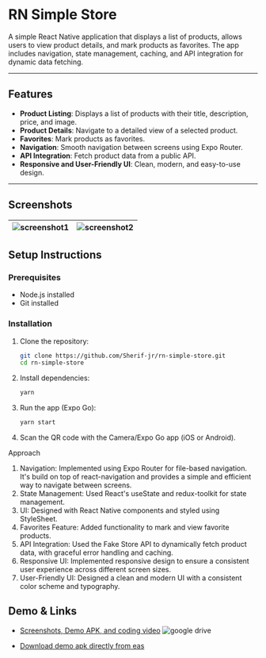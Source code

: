 # RN Simple Store

A simple React Native application that displays a list of products, allows users to view product details, and mark products as favorites. The app includes navigation, state management, caching, and API integration for dynamic data fetching.

---

## Features

- **Product Listing**: Displays a list of products with their title, description, price, and image.
- **Product Details**: Navigate to a detailed view of a selected product.
- **Favorites**: Mark products as favorites.
- **Navigation**: Smooth navigation between screens using Expo Router.
- **API Integration**: Fetch product data from a public API.
- **Responsive and User-Friendly UI**: Clean, modern, and easy-to-use design.

---

## Screenshots

| ![screenshot1](https://github.com/user-attachments/assets/21c1a8ee-a976-42e6-bced-653c0e7b19cb) | ![screenshot2](https://github.com/user-attachments/assets/afbf49db-10dc-4a2e-84c1-811a0aa66559) |
| ----------------------------------------------------------------------------------------------- | ----------------------------------------------------------------------------------------------- |

## Setup Instructions

### Prerequisites

- Node.js installed
- Git installed

### Installation

1. Clone the repository:
   ```bash
   git clone https://github.com/Sherif-jr/rn-simple-store.git
   cd rn-simple-store
   ```
2. Install dependencies:
   ```bash
   yarn
   ```
3. Run the app (Expo Go):
   ```bash
   yarn start
   ```
4. Scan the QR code with the Camera/Expo Go app (iOS or Android).

Approach

1. Navigation: Implemented using Expo Router for file-based navigation. It's build on top of react-navigation and provides a simple and efficient way to navigate between screens.
2. State Management: Used React's useState and redux-toolkit for state management.
3. UI: Designed with React Native components and styled using StyleSheet.
4. Favorites Feature: Added functionality to mark and view favorite products.
5. API Integration: Used the Fake Store API to dynamically fetch product data, with graceful error handling and caching.
6. Responsive UI: Implemented responsive design to ensure a consistent user experience across different screen sizes.
7. User-Friendly UI: Designed a clean and modern UI with a consistent color scheme and typography.

## Demo & Links

- [Screenshots, Demo APK, and coding video](https://drive.google.com/drive/folders/1mQ16i-08yLPMbcjgNUhz7Woa5w2U8aLz)
  ![google drive](https://github.com/user-attachments/assets/f5526ddf-b9db-4e0a-9698-0a77075730d7)

- [Download demo apk directly from eas](https://expo.dev/artifacts/eas/ifSoyK4eGGsrkwHzfa5ciE.apk)
